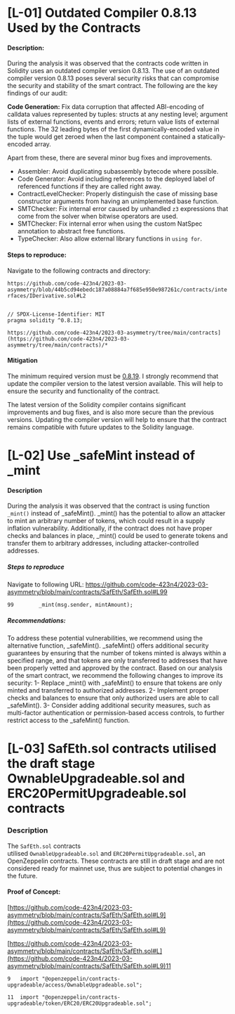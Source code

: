 # [L-01] Outdated Compiler 0.8.13 Used by the Contracts

#### Description:

During the analysis it was observed that the contracts code written in Solidity uses an outdated compiler version 0.8.13. The use of an outdated compiler version 0.8.13 poses several security risks that can compromise the security and stability of the smart contract. The following are the key findings of our audit:

**Code Generation:** Fix data corruption that affected ABI-encoding of calldata values represented by tuples: structs at any nesting level; argument lists of external functions, events and errors; return value lists of external functions. The 32 leading bytes of the first dynamically-encoded value in the tuple would get zeroed when the last component contained a statically-encoded array.

Apart from these, there are several minor bug fixes and improvements.

- Assembler: Avoid duplicating subassembly bytecode where possible.
- Code Generator: Avoid including references to the deployed label of referenced functions if they are called right away.
- ContractLevelChecker: Properly distinguish the case of missing base constructor arguments from having an unimplemented base function.
- SMTChecker: Fix internal error caused by unhandled `z3` expressions that come from the solver when bitwise operators are used.
- SMTChecker: Fix internal error when using the custom NatSpec annotation to abstract free functions.
- TypeChecker: Also allow external library functions in `using for`.

#### Steps to reproduce:

Navigate to the following contracts and directory: 

`https://github.com/code-423n4/2023-03-asymmetry/blob/44b5cd94ebedc187a08884a7f685e950e987261c/contracts/interfaces/IDerivative.sol#L2`

````

// SPDX-License-Identifier: MIT
pragma solidity ^0.8.13;
````

`https://github.com/code-423n4/2023-03-asymmetry/tree/main/contracts](https://github.com/code-423n4/2023-03-asymmetry/tree/main/contracts)/*`

#### Mitigation

The minimum required version must be [0.8.19](https://github.com/ethereum/solidity/releases/tag/v0.8.19). I strongly recommend that  update the compiler version to the latest version available. This will help to ensure the security and functionality of the contract.

The latest version of the Solidity compiler contains significant improvements and bug fixes, and is also more secure than the previous versions. Updating the compiler version will help to ensure that the contract remains compatible with future updates to the Solidity language.



# [L-02] Use _safeMint instead of _mint

#### Description
During the analysis it was observed that the contract is using function `_mint()` instead of _safeMint(). _mint() has the potential to allow an attacker to mint an arbitrary number of tokens, which could result in a supply inflation vulnerability. Additionally, if the contract does not have proper checks and balances in place, _mint() could be used to generate tokens and transfer them to arbitrary addresses, including attacker-controlled addresses.

##### Steps to reproduce
Navigate to following URL: https://github.com/code-423n4/2023-03-asymmetry/blob/main/contracts/SafEth/SafEth.sol#L99
````
99        _mint(msg.sender, mintAmount);

````

##### Recommendations:
To address these potential vulnerabilities, we recommend using the alternative function, _safeMint(). _safeMint() offers additional security guarantees by ensuring that the number of tokens minted is always within a specified range, and that tokens are only transferred to addresses that have been properly vetted and approved by the contract.
Based on our analysis of the smart contract, we recommend the following changes to improve its security:
1- Replace _mint() with _safeMint() to ensure that tokens are only minted and transferred to authorized addresses.
2- Implement proper checks and balances to ensure that only authorized users are able to call _safeMint().
3- Consider adding additional security measures, such as multi-factor authentication or permission-based access controls, to further restrict access to the _safeMint() function.




# [L-03] SafEth.sol contracts utilised the draft stage  OwnableUpgradeable.sol and ERC20PermitUpgradeable.sol contracts

### Description

The `SafEth.sol` contracts utilised `OwnableUpgradeable.sol` and `ERC20PermitUpgradeable.sol`, an OpenZeppelin contracts. These contracts are still in draft stage and are not considered ready for mainnet use, thus are subject to potential changes in the future.

#### Proof of Concept:

[https://github.com/code-423n4/2023-03-asymmetry/blob/main/contracts/SafEth/SafEth.sol#L9](https://github.com/code-423n4/2023-03-asymmetry/blob/main/contracts/SafEth/SafEth.sol#L9) 

[https://github.com/code-423n4/2023-03-asymmetry/blob/main/contracts/SafEth/SafEth.sol#L](https://github.com/code-423n4/2023-03-asymmetry/blob/main/contracts/SafEth/SafEth.sol#L9)11 

```solidity
9   import "@openzeppelin/contracts-upgradeable/access/OwnableUpgradeable.sol";

11  import "@openzeppelin/contracts-upgradeable/token/ERC20/ERC20Upgradeable.sol";

```
